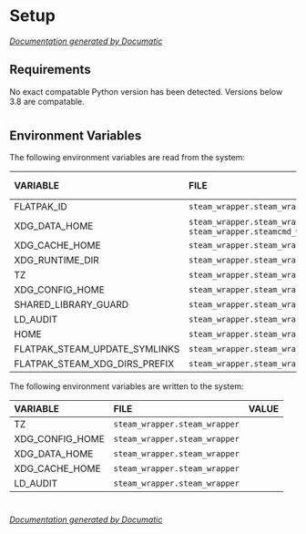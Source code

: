 # Setup

[_Documentation generated by Documatic_](https://www.documatic.com)

<!---Documatic-section-Requirements-start--->
## Requirements

No exact compatable Python version has been detected.
Versions below 3.8 are compatable.

# #
<!---Documatic-section-Requirements-end--->

<!---Documatic-section-Environment Variables-start--->
## Environment Variables

<!---Documatic-block-env_vars-start--->
The following environment variables are read from the system:

<!---Documatic-block-env_reads-start--->
|VARIABLE|FILE|DEFAULT VALUE|
|:---|:---|:---|
|FLATPAK_ID|`steam_wrapper.steam_wrapper`||
|XDG_DATA_HOME|`steam_wrapper.steam_wrapper`, `steam_wrapper.steamcmd_wrapper`||
|XDG_CACHE_HOME|`steam_wrapper.steam_wrapper`||
|XDG_RUNTIME_DIR|`steam_wrapper.steam_wrapper`||
|TZ|`steam_wrapper.steam_wrapper`||
|XDG_CONFIG_HOME|`steam_wrapper.steam_wrapper`||
|SHARED_LIBRARY_GUARD|`steam_wrapper.steam_wrapper`||
|LD_AUDIT|`steam_wrapper.steam_wrapper`||
|HOME|`steam_wrapper.steam_wrapper`||
|FLATPAK_STEAM_UPDATE_SYMLINKS|`steam_wrapper.steam_wrapper`||
|FLATPAK_STEAM_XDG_DIRS_PREFIX|`steam_wrapper.steam_wrapper`||
<!---Documatic-block-env_reads-end--->

The following environment variables are written to the system:

<!---Documatic-block-env_writes-start--->
|VARIABLE|FILE|VALUE|
|:---|:---|:---|
|TZ|`steam_wrapper.steam_wrapper`||
|XDG_CONFIG_HOME|`steam_wrapper.steam_wrapper`||
|XDG_DATA_HOME|`steam_wrapper.steam_wrapper`||
|XDG_CACHE_HOME|`steam_wrapper.steam_wrapper`||
|LD_AUDIT|`steam_wrapper.steam_wrapper`||
<!---Documatic-block-env_writes-end--->
<!---Documatic-block-env_vars-end--->

# #
<!---Documatic-section-Environment Variables-end--->

[_Documentation generated by Documatic_](https://www.documatic.com)